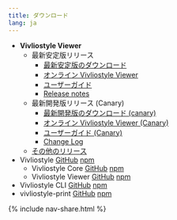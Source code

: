 ```yaml
---
title: ダウンロード
lang: ja
---
```


- **Vivliostyle Viewer**
  - 最新安定版リリース
    - [最新安定版のダウンロード](/downloads/vivliostyle-latest.zip)
    - [オンライン Vivliostyle Viewer](https://vivliostyle.github.io/vivliostyle.js/viewer/vivliostyle-viewer.html)
    - [ユーザーガイド](https://vivliostyle.github.io/vivliostyle.js/docs/ja/)
    - [Release notes](https://github.com/vivliostyle/vivliostyle/releases/latest)
  - 最新開発版リリース (Canary)
    - [最新開発版のダウンロード (canary)](https://vivliostyle.now.sh/vivliostyle-canary.zip)
    - [オンライン Vivliostyle Viewer (Canary)](https://vivliostyle.now.sh/)
    - [ユーザーガイド (Canary)](/ja/docs/user-guide/)
    - [Change Log](https://github.com/vivliostyle/vivliostyle/tree/master/CHANGELOG.md)
  - [その他のリリース](https://vivliostyle.github.io/)
- Vivliostyle [GitHub](https://github.com/vivliostyle/vivliostyle) [npm](https://www.npmjs.com/org/vivliostyle)
  - Vivliostyle Core [GitHub](https://github.com/vivliostyle/vivliostyle/tree/master/packages/core) [npm](https://www.npmjs.com/package/@vivliostyle/core)
  - Vivliostyle Viewer [GitHub](https://github.com/vivliostyle/vivliostyle/tree/master/packages/viewer/) [npm](https://www.npmjs.com/package/@vivliostyle/viewer/)
- Vivliostyle CLI [GitHub](https://github.com/vivliostyle/vivliostyle-cli) [npm](https://www.npmjs.com/package/vivliostyle-cli)
- vivliostyle-print [GitHub](https://github.com/vivliostyle/vivliostyle-print) [npm](https://www.npmjs.com/package/vivliostyle-print)

{% include nav-share.html %}
